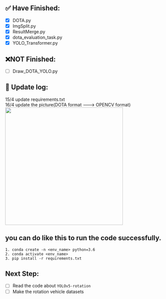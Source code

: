 ## :white_check_mark: Have Finished:
- [x] DOTA.py  
- [X] ImgSplit.py  
- [x] ResultMerge.py   
- [x] dota_evaluation_task.py
- [x] YOLO_Transformer.py
## :x:NOT Finished:    
- [ ] Draw_DOTA_YOLO.py  
## :link: Update log:
15/4 update requirements.txt  
16/4 update the picture(DOTA format ---> OPENCV format)  
<img src="./master/DOTA_toolkit/test.jpg" width="375"/>  
## you can do like this to run the code successfully.  

`1. conda create -n <env_name> python=3.6`  
`2. conda activate <env_name>`  
`3. pip install -r requirements.txt`  

## Next Step:  
- [ ] Read the code about `YOLOv5-rotation`  
- [ ] Make the rotation vehicle datasets
